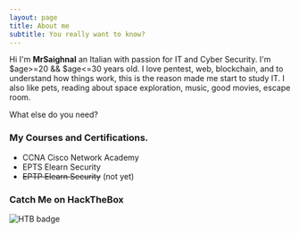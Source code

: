 ```yaml
---
layout: page
title: About me
subtitle: You really want to know?
---
```


Hi I'm __MrSaighnal__ an Italian with passion for IT and Cyber Security. I'm $age>=20 && $age<=30 years old. I love pentest, web, blockchain, and to understand how things work, this is the reason made me start to study IT.
I also like pets, reading about space exploration, music, good movies, escape room.

What else do you need?

### My Courses and Certifications.

* CCNA Cisco Network Academy
* EPTS Elearn Security
* ~~EPTP Elearn Security~~ (not yet)

### Catch Me on HackTheBox

![HTB badge](https://www.hackthebox.eu/badge/image/71209)
